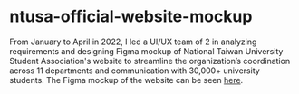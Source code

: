 # ntusa-official-website-mockup
From January to April in 2022, I led a UI/UX team of 2 in analyzing requirements and designing Figma mockup of National Taiwan University Student Association's website to streamline the organization’s coordination across 11 departments and communication with 30,000+ university students. The Figma mockup of the website can be seen [here](https://www.figma.com/design/1iLcoGNS1waLtOROd31CAI/ntusa-official-website-mockup?node-id=0-1&node-type=canvas&t=Ueu2PfnhrgyNmUuc-0).
